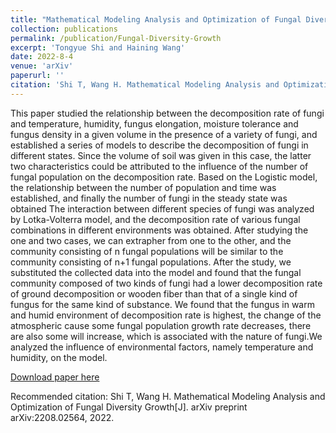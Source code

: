 ```yaml
---
title: "Mathematical Modeling Analysis and Optimization of Fungal Diversity Growth"
collection: publications
permalink: /publication/Fungal-Diversity-Growth
excerpt: 'Tongyue Shi and Haining Wang'
date: 2022-8-4
venue: 'arXiv'
paperurl: ''
citation: 'Shi T, Wang H. Mathematical Modeling Analysis and Optimization of Fungal Diversity Growth[J]. arXiv preprint arXiv:2208.02564, 2022.'
---
```

This paper studied the relationship between the decomposition rate of fungi and temperature, humidity, fungus elongation, moisture tolerance and fungus density in a given volume in the presence of a variety of fungi, and established a series of models to describe the decomposition of fungi in different states. Since the volume of soil was given in this case, the latter two characteristics could be attributed to the influence of the number of fungal population on the decomposition rate. Based on the Logistic model, the relationship between the number of population and time was established, and finally the number of fungi in the steady state was obtained The interaction between different species of fungi was analyzed by Lotka-Volterra model, and the decomposition rate of various fungal combinations in different environments was obtained. After studying the one and two cases, we can extrapher from one to the other, and the community consisting of n fungal populations will be similar to the community consisting of n+1 fungal populations. After the study, we substituted the collected data into the model and found that the fungal community composed of two kinds of fungi had a lower decomposition rate of ground decomposition or wooden fiber than that of a single kind of fungus for the same kind of substance. We found that the fungus in warm and humid environment of decomposition rate is highest, the change of the atmospheric cause some fungal population growth rate decreases, there are also some will increase, which is associated with the nature of fungi.We analyzed the influence of environmental factors, namely temperature and humidity, on the model.

[Download paper here](https://arxiv.org/pdf/2208.02564.pdf)

Recommended citation: Shi T, Wang H. Mathematical Modeling Analysis and Optimization of Fungal Diversity Growth[J]. arXiv preprint arXiv:2208.02564, 2022.